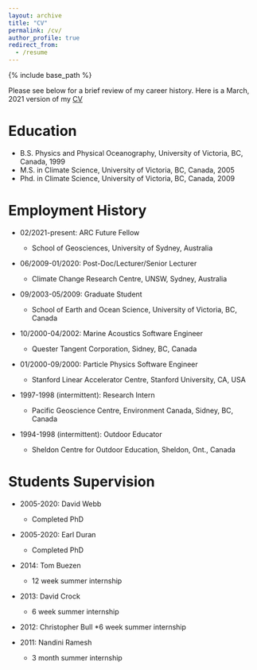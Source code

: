 ```yaml
---
layout: archive
title: "CV"
permalink: /cv/
author_profile: true
redirect_from:
  - /resume
---
```


{% include base_path %}

<p>Please see below for a brief review of my career history. Here is a March, 2021 version of my <a href="/files/PSpence_CV.pdf">CV</a></p>

Education
======
* B.S. Physics and Physical Oceanography, University of Victoria, BC, Canada, 1999
* M.S. in Climate Science, University of Victoria, BC, Canada, 2005
* Phd. in Climate Science, University of Victoria, BC, Canada, 2009

Employment History
======
* 02/2021-present: ARC Future Fellow
  * School of Geosciences, University of Sydney, Australia

* 06/2009-01/2020: Post-Doc/Lecturer/Senior Lecturer
  * Climate Change Research Centre, UNSW, Sydney, Australia

* 09/2003-05/2009: Graduate Student
  * School of Earth and Ocean Science, University of Victoria, BC, Canada

* 10/2000-04/2002: Marine Acoustics Software Engineer
  * Quester Tangent Corporation, Sidney, BC, Canada

* 01/2000-09/2000: Particle Physics Software Engineer
  * Stanford Linear Accelerator Centre, Stanford University, CA, USA

* 1997-1998 (intermittent): Research Intern
  * Pacific Geoscience Centre, Environment Canada, Sidney, BC, Canada

* 1994-1998 (intermittent): Outdoor Educator
  * Sheldon Centre for Outdoor Education, Sheldon, Ont., Canada


Students Supervision
======
  
* 2005-2020: David Webb
  * Completed PhD

* 2005-2020: Earl Duran
  * Completed PhD

* 2014: Tom Buezen
  * 12 week summer internship

* 2013: David Crock
  * 6 week summer internship

* 2012: Christopher Bull
  *6 week summer internship

* 2011: Nandini Ramesh
  * 3 month summer internship



